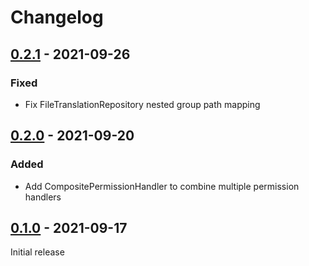 # Changelog

## [0.2.1] - 2021-09-26

### Fixed

- Fix FileTranslationRepository nested group path mapping

## [0.2.0] - 2021-09-20

### Added

- Add CompositePermissionHandler to combine multiple permission handlers

## [0.1.0] - 2021-09-17

Initial release

[0.2.1]: https://github.com/Eolica-Web/laravel-content-tools/compare/v0.2.0...v0.2.1
[0.2.0]: https://github.com/Eolica-Web/laravel-content-tools/compare/v0.1.0...v0.2.0
[0.1.0]: https://github.com/Eolica-Web/laravel-content-tools/releases/tag/v0.1.0
